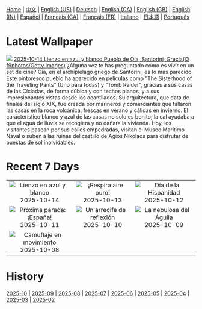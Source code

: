 [Home](../README.md) | [中文](zh-CN.md) | [English (US)](en-US.md) | [Deutsch](de-DE.md) | [English (CA)](en-CA.md) | [English (GB)](en-GB.md) | [English (IN)](en-IN.md) | [Español](es-ES.md) | [Français (CA)](fr-CA.md) | [Français (FR)](fr-FR.md) | [Italiano](it-IT.md) | [日本語](ja-JP.md) | [Português](pt-BR.md)

# Latest Wallpaper
![](https://www.bing.com/th?id=OHR.OiaSantorini_ES-ES1170312678_UHD.jpg)
[2025-10-14 Lienzo en azul y blanco Pueblo de Oia, Santorini, Grecia(© f9photos/Getty Images)](https://www.bing.com/th?id=OHR.OiaSantorini_ES-ES1170312678_UHD.jpg)
¿Alguna vez te has preguntado cómo es vivir en un set de cine? Oia, en el archipiélago griego de Santorini, es lo más parecido. Este pintoresco pueblo ha aparecido en películas como “The Sisterhood of the Traveling Pants” (Uno para todas) y “Tomb Raider”, gracias a sus casas de las Cícladas, de forma cúbica y con techos planos, y a sus impresionantes vistas desde los acantilados. Su arquitectura, que data de finales del siglo XIX, fue creada por marineros y comerciantes que tallaron las casas en la roca volcánica: frescas en verano y cálidas en invierno. El característico blanco y azul de las casas no solo es bonito; la cal ayudaba a que el agua de lluvia se recogiera y no dañara la vivienda. Hoy, los visitantes pasean por sus calles empedradas, visitan el Museo Marítimo Naval o suben a las ruinas del castillo de Agios Nikolaos para disfrutar de puestas de sol inolvidables.

# Recent 7 Days
|  |  |  |
|:---:|:---:|:---:|
| ![](https://www.bing.com/th?id=OHR.OiaSantorini_ES-ES1170312678_400x240.jpg "Lienzo en azul y blanco") 2025-10-14 | ![](https://www.bing.com/th?id=OHR.HinterseeWaterfall_ES-ES0526830866_400x240.jpg "¡Respira aire puro!") 2025-10-13 | ![](https://www.bing.com/th?id=OHR.DaySpain_ES-ES2088635486_400x240.jpg "Día de la Hispanidad") 2025-10-12 |
| ![](https://www.bing.com/th?id=OHR.WoodDuckHen_ES-ES1058654365_400x240.jpg "Próxima parada: ¡España!") 2025-10-11 | ![](https://www.bing.com/th?id=OHR.MonurikiFiji_ES-ES0990792283_400x240.jpg "Un arrecife de reflexión") 2025-10-10 | ![](https://www.bing.com/th?id=OHR.WebbPillars_ES-ES0926278571_400x240.jpg "La nebulosa del Águila") 2025-10-09 |
| ![](https://www.bing.com/th?id=OHR.OctopusCyanea_ES-ES0861664902_400x240.jpg "Camuflaje en movimiento") 2025-10-08 |  |  |

# History
[2025-10](../archives/wallpaper/es-ES/w_2025_10.md) | [2025-09](../archives/wallpaper/es-ES/w_2025_09.md) | [2025-08](../archives/wallpaper/es-ES/w_2025_08.md) | [2025-07](../archives/wallpaper/es-ES/w_2025_07.md) | [2025-06](../archives/wallpaper/es-ES/w_2025_06.md) | [2025-05](../archives/wallpaper/es-ES/w_2025_05.md) | [2025-04](../archives/wallpaper/es-ES/w_2025_04.md) | [2025-03](../archives/wallpaper/es-ES/w_2025_03.md) | [2025-02](../archives/wallpaper/es-ES/w_2025_02.md)
